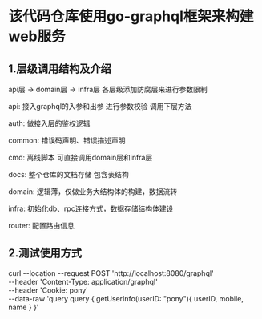# 该代码仓库使用go-graphql框架来构建web服务

## 1.层级调用结构及介绍

api层 -> domain层 -> infra层
各层级添加防腐层来进行参数限制

api: 接入graphql的入参和出参 进行参数校验 调用下层方法

auth: 做接入层的鉴权逻辑

common: 错误码声明、错误描述声明

cmd: 离线脚本 可直接调用domain层和infra层

docs: 整个仓库的文档存储 包含表结构

domain: 逻辑薄，仅做业务大结构体的构建，数据流转

infra: 初始化db、rpc连接方式，数据存储结构体建设

router: 配置路由信息

## 2.测试使用方式

curl --location --request POST 'http://localhost:8080/graphql' \
--header 'Content-Type: application/graphql' \
--header 'Cookie: pony' \
--data-raw 'query query {
    getUserInfo(userID: "pony"){
        userID, mobile, name
    }
}'
